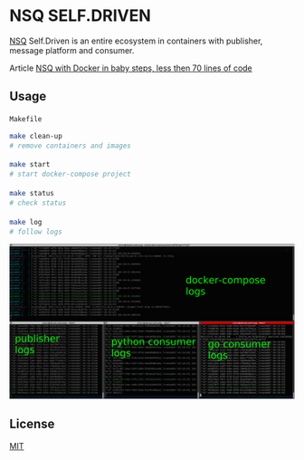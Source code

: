 # NSQ SELF.DRIVEN

[NSQ](https://nsq.io/) Self.Driven is an entire ecosystem in containers with publisher, message platform and consumer.

Article [NSQ with Docker in baby steps, less then 70 lines of code](https://victoralmeidabarros.medium.com/nsq-with-docker-in-baby-steps-70-lines-of-code-381ac37eaf58)

## Usage

`Makefile`

```sh
make clean-up
# remove containers and images

make start
# start docker-compose project

make status
# check status

make log
# follow logs
```

<p align="center">
    <img src="./assets/logs.png" />
    <!-- Font: https://nsq.io/overview/design.html#simplifying-configuration-and-administration -->
  </a>
</p>

## License

[MIT](LICENCE)

<!-- 
TODO:
  - add code climate https://codeclimate.com/github/victorabarros/travel-routes-optimizer
-->